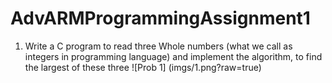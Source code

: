 # AdvARMProgrammingAssignment1

1. Write a C program to read three Whole numbers (what we call as integers in programming language) and
implement the algorithm, to find the largest of these three
![Prob 1] (imgs/1.png?raw=true)
